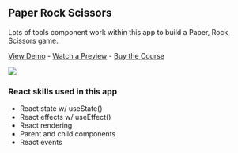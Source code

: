## Paper Rock Scissors

Lots of tools component work within this app to build a Paper, Rock, Scissors game.

[View Demo](https://njpw4.codesandbox.io/) - [Watch a Preview](https://learn.chrisoncode.io/courses/10-react-apps-series-a/348623-04-paper-rock-scissors/992070-00-paper-rock-scissors-preview) - [Buy the Course](https://MakeReactApps.com/?utm_source=github.com&utm_medium=readme)

[![](https://scotch-res.cloudinary.com/video/upload/vs_50,dl_200,e_loop/v1592352061/04_-_rock_paper_scissors_oupoes.gif)](https://learn.chrisoncode.io/courses/10-react-apps-series-a/348623-04-paper-rock-scissors/992070-00-paper-rock-scissors-preview)

### React skills used in this app

- React state w/ useState()
- React effects w/ useEffect()
- React rendering
- Parent and child components
- React events
